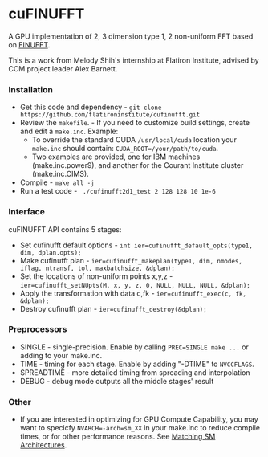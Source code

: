 # cuFINUFFT
A GPU implementation of 2, 3 dimension type 1, 2 non-uniform FFT based on [FINUFFT][1].

This is a work from Melody Shih's internship at Flatiron Institute, advised by CCM project leader Alex Barnett.


### Installation
 - Get this code and dependency -
 ```git clone https://github.com/flatironinstitute/cufinufft.git```
 - Review the `makefile`. - If you need to customize build settings, create and edit a `make.inc`.  Example:
   - To override the standard CUDA `/usr/local/cuda` location your `make.inc` should contain: ```CUDA_ROOT=/your/path/to/cuda```.
   - Two examples are provided, one for IBM machines (make.inc.power9), and another for the Courant Institute cluster (make.inc.CIMS).
 - Compile - ```make all -j```
 - Run a test code - ``` ./cufinufft2d1_test 2 128 128 10 1e-6```
 
### Interface
cuFINUFFT API contains 5 stages:
 - Set cufinufft default options - ```int ier=cufinufft_default_opts(type1, dim, dplan.opts);```
 - Make cufinufft plan - ``` ier=cufinufft_makeplan(type1, dim, nmodes, iflag, ntransf, tol, maxbatchsize, &dplan); ```
 - Set the locations of non-uniform points x,y,z - ```ier=cufinufft_setNUpts(M, x, y, z, 0, NULL, NULL, NULL, &dplan);```
 - Apply the transformation with data c,fk - ```ier=cufinufft_exec(c, fk, &dplan); ```
 - Destroy cufinufft plan - ```ier=cufinufft_destroy(&dplan);```
 
### Preprocessors
 - SINGLE - single-precision.  Enable by calling `PREC=SINGLE make ...` or adding to your make.inc.
 - TIME - timing for each stage.  Enable by adding "-DTIME" to `NVCCFLAGS`.
 - SPREADTIME - more detailed timing from spreading and interpolation
 - DEBUG - debug mode outputs all the middle stages' result
 
### Other
 - If you are interested in optimizing for GPU Compute Capability,
 you may want to specicfy ```NVARCH=-arch=sm_XX``` in your make.inc to reduce compile times,
 or for other performance reasons. See [Matching SM Architectures][2].

[1]: https://github.com/flatironinstitute/finufft
[2]: http://arnon.dk/matching-sm-architectures-arch-and-gencode-for-various-nvidia-cards/
